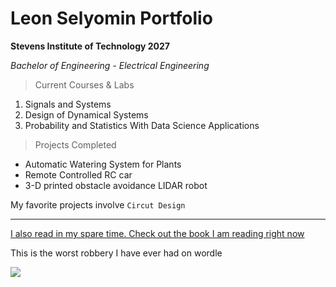 # Leon Selyomin Portfolio

**Stevens Institute of Technology 2027**

*Bachelor of Engineering - Electrical Engineering*

> Current Courses & Labs

1. Signals and Systems
2. Design of Dynamical Systems
3. Probability and Statistics With Data Science Applications
   
> Projects Completed

- Automatic Watering System for Plants
- Remote Controlled RC car
- 3-D printed obstacle avoidance LIDAR robot

My favorite projects involve `Circut Design`

---

[I also read in my spare time. Check out the book I am reading right now](https://en.wikipedia.org/wiki/Blood_Meridian)

This is the worst robbery I have ever had on wordle

![](https://github.com/user-attachments/assets/1c2586d5-5063-40c2-9119-81fcc91a3ed1)
